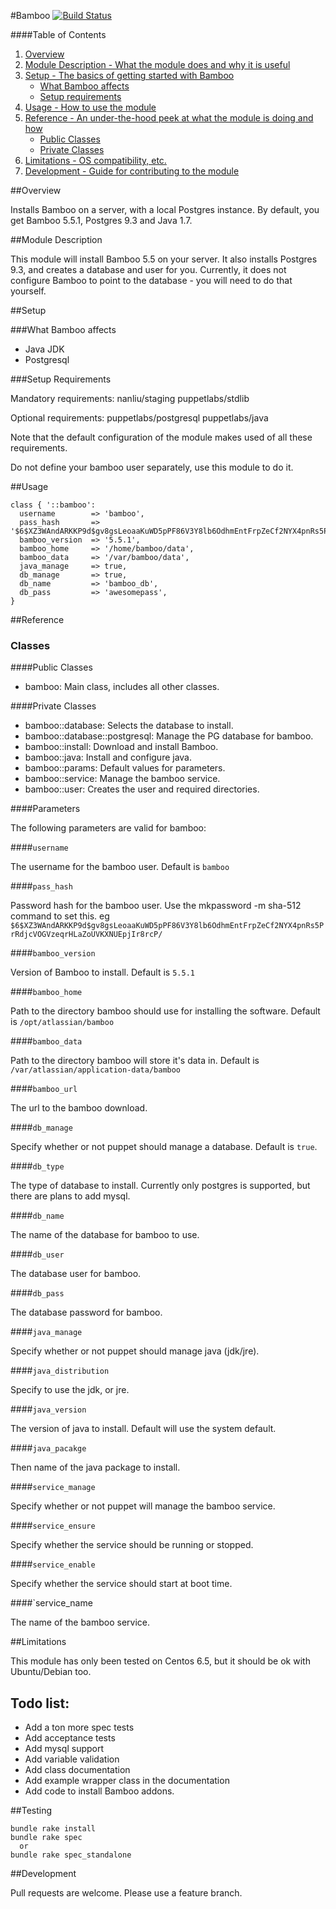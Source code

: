 #Bamboo
[![Build Status](https://travis-ci.org/mukaibot/puppet-bamboo.svg?branch=production)](https://travis-ci.org/mukaibot/puppet-bamboo)

####Table of Contents

1. [Overview](#overview)
2. [Module Description - What the module does and why it is useful](#module-description)
3. [Setup - The basics of getting started with Bamboo](#setup)
    * [What Bamboo affects](#what-bamboo-affects)
    * [Setup requirements](#setup-requirements)
4. [Usage - How to use the module](#usage)
5. [Reference - An under-the-hood peek at what the module is doing and how](#reference)
    * [Public Classes](#public-classes)
    * [Private Classes](#private-classes)
6. [Limitations - OS compatibility, etc.](#limitations)
7. [Development - Guide for contributing to the module](#development)

##Overview

Installs Bamboo on a server, with a local Postgres instance. By default, you get Bamboo 5.5.1, Postgres 9.3 and Java 1.7.

##Module Description

This module will install Bamboo 5.5 on your server. It also installs Postgres 9.3, and creates a database and user for you. Currently, it does not configure Bamboo to point to the database - you will need to do that yourself.

##Setup

###What Bamboo affects

* Java JDK
* Postgresql

###Setup Requirements

Mandatory requirements:
  nanliu/staging
  puppetlabs/stdlib

Optional requirements:
  puppetlabs/postgresql
  puppetlabs/java

Note that the default configuration of the module makes used of all these requirements.

Do not define your bamboo user separately, use this module to do it.
 
##Usage

```puppet
class { '::bamboo':
  username        => 'bamboo',
  pass_hash       => '$6$XZ3WAndARKKP9d$gv8gsLeoaaKuWD5pPF86V3Y8lb6OdhmEntFrpZeCf2NYX4pnRs5PrRdjcVOGVzeqrHLaZoUVKXNUEpjIr8rcP/',
  bamboo_version  => '5.5.1',
  bamboo_home     => '/home/bamboo/data',
  bamboo_data     => '/var/bamboo/data',
  java_manage     => true,
  db_manage       => true,
  db_name         => 'bamboo_db',
  db_pass         => 'awesomepass',
}
```

##Reference

### Classes

####Public Classes

* bamboo: Main class, includes all other classes.

####Private Classes

* bamboo::database: Selects the database to install.
* bamboo::database::postgresql: Manage the PG database for bamboo.
* bamboo::install: Download and install Bamboo.
* bamboo::java: Install and configure java.
* bamboo::params: Default values for parameters.
* bamboo::service: Manage the bamboo service.
* bamboo::user: Creates the user and required directories.

####Parameters

The following parameters are valid for bamboo:

####`username`

The username for the bamboo user. Default is `bamboo`

####`pass_hash`

Password hash for the bamboo user. Use the mkpassword -m sha-512 command to set this. eg
`$6$XZ3WAndARKKP9d$gv8gsLeoaaKuWD5pPF86V3Y8lb6OdhmEntFrpZeCf2NYX4pnRs5PrRdjcVOGVzeqrHLaZoUVKXNUEpjIr8rcP/`

####`bamboo_version`

Version of Bamboo to install. Default is `5.5.1`

####`bamboo_home`

Path to the directory bamboo should use for installing the software. Default is `/opt/atlassian/bamboo`

####`bamboo_data`

Path to the directory bamboo will store it's data in. Default is `/var/atlassian/application-data/bamboo`

####`bamboo_url`

The url to the bamboo download.

####`db_manage`

Specify whether or not puppet should manage a database. Default is `true`.

####`db_type`

The type of database to install.  Currently only postgres is supported, but there are plans to add mysql.

####`db_name`

The name of the database for bamboo to use.

####`db_user`

The database user for bamboo.

####`db_pass`

The database password for bamboo.

####`java_manage`

Specify whether or not puppet should manage java (jdk/jre).

####`java_distribution`

Specify to use the jdk, or jre.

####`java_version`

The version of java to install.  Default will use the system default.

####`java_pacakge`

Then name of the java package to install.

####`service_manage`

Specify whether or not puppet will manage the bamboo service.

####`service_ensure`

Specify whether the service should be running or stopped.

####`service_enable`

Specify whether the service should start at boot time.

####`service_name

The name of the bamboo service.

##Limitations

This module has only been tested on Centos 6.5, but it should be ok with Ubuntu/Debian too.

## Todo list:

* Add a ton more spec tests
* Add acceptance tests
* Add mysql support
* Add variable validation
* Add class documentation
* Add example wrapper class in the documentation
* Add code to install Bamboo addons.

##Testing

```shell
bundle rake install
bundle rake spec
  or
bundle rake spec_standalone
```

##Development

Pull requests are welcome. Please use a feature branch.
